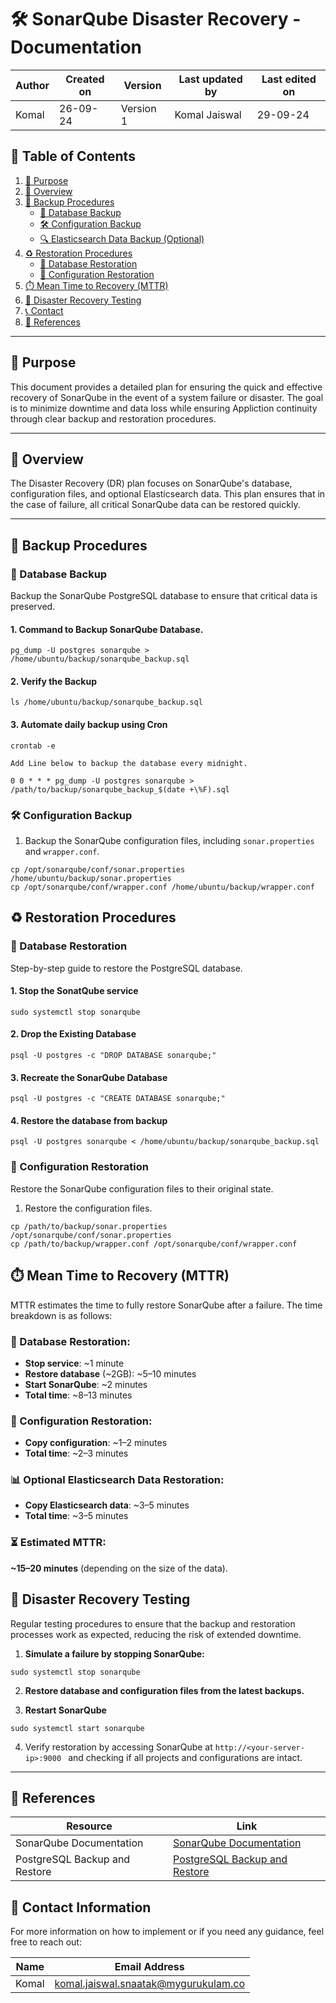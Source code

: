 # 🛠️ SonarQube Disaster Recovery - Documentation

| Author      | Created on  | Version    | Last updated by | Last edited on |
|-------------|-------------|------------|-----------------|----------------|
| Komal       | 26-09-24    | Version 1  | Komal Jaiswal   | 29-09-24       |


## 📑 Table of Contents
1. [🎯 Purpose](#purpose)
2. [📖 Overview](#overview)
3. [🔐 Backup Procedures](#backup-procedures)
   - [📂 Database Backup](#database-backup)
   - [🛠️ Configuration Backup](#configuration-backup)
   - [🔍 Elasticsearch Data Backup (Optional)](#elasticsearch-data-backup-optional)
4. [♻️ Restoration Procedures](#restoration-procedures)
   - [💾 Database Restoration](#database-restoration)
   - [🔧 Configuration Restoration](#configuration-restoration)
5. [⏱️ Mean Time to Recovery (MTTR)](#mean-time-to-recovery-mttr)
6. [🚨 Disaster Recovery Testing](#disaster-recovery-testing)
7. [📞 Contact](#contact)
8. [🔗 References](#references)

---

## 🎯 Purpose
This document provides a detailed plan for ensuring the quick and effective recovery of SonarQube in the event of a system failure or disaster. The goal is to minimize downtime and data loss while ensuring Appliction continuity through clear backup and restoration procedures.

---

## 📖 Overview
The Disaster Recovery (DR) plan focuses on SonarQube's database, configuration files, and optional Elasticsearch data. This plan ensures that in the case of failure, all critical SonarQube data can be restored quickly.

---

## 🔐 Backup Procedures

### 📂 Database Backup
Backup the SonarQube PostgreSQL database to ensure that critical data is preserved.

#### 1. Command to Backup SonarQube Database.

```
pg_dump -U postgres sonarqube > /home/ubuntu/backup/sonarqube_backup.sql
``` 

#### 2. Verify the Backup
```
ls /home/ubuntu/backup/sonarqube_backup.sql
```

#### 3. Automate daily backup using Cron

```
crontab -e

Add Line below to backup the database every midnight.

0 0 * * * pg_dump -U postgres sonarqube > /path/to/backup/sonarqube_backup_$(date +\%F).sql

```

### 🛠️ Configuration Backup

1. Backup the SonarQube configuration files, including `sonar.properties` and `wrapper.conf`.
```
cp /opt/sonarqube/conf/sonar.properties /home/ubuntu/backup/sonar.properties
cp /opt/sonarqube/conf/wrapper.conf /home/ubuntu/backup/wrapper.conf
```

## ♻️ Restoration Procedures

### 💾 Database Restoration

Step-by-step guide to restore the PostgreSQL database.

#### 1. Stop the SonatQube service 

```
sudo systemctl stop sonarqube
```

#### 2. Drop the Existing Database 

```
psql -U postgres -c "DROP DATABASE sonarqube;"
```

#### 3. Recreate the SonarQube Database 

```
psql -U postgres -c "CREATE DATABASE sonarqube;"
```

#### 4. Restore the database from backup

```
psql -U postgres sonarqube < /home/ubuntu/backup/sonarqube_backup.sql
```
 
### 🔧 Configuration Restoration
Restore the SonarQube configuration files to their original state.

1. Restore the configuration files.

```
cp /path/to/backup/sonar.properties /opt/sonarqube/conf/sonar.properties
cp /path/to/backup/wrapper.conf /opt/sonarqube/conf/wrapper.conf
```

## ⏱️ Mean Time to Recovery (MTTR)

MTTR estimates the time to fully restore SonarQube after a failure. The time breakdown is as follows:

### 💾 Database Restoration:
- **Stop service**: ~1 minute
- **Restore database** (~2GB): ~5–10 minutes
- **Start SonarQube**: ~2 minutes
- **Total time**: ~8–13 minutes

### 🔧 Configuration Restoration:
- **Copy configuration**: ~1–2 minutes
- **Total time**: ~2–3 minutes

### 📊 Optional Elasticsearch Data Restoration:
- **Copy Elasticsearch data**: ~3–5 minutes
- **Total time**: ~3–5 minutes

### ⏳ **Estimated MTTR**:
**~15–20 minutes** (depending on the size of the data).


## 🚨 Disaster Recovery Testing
Regular testing procedures to ensure that the backup and restoration processes work as expected, reducing the risk of extended downtime.

1. **Simulate a failure by stopping SonarQube:**

```
sudo systemctl stop sonarqube
```

2. **Restore database and configuration files from the latest backups.**

3. **Restart SonarQube**

```
sudo systemctl start sonarqube
```

4. Verify restoration by accessing SonarQube at ```http://<your-server-ip>:9000 ``` and checking if all projects and configurations are intact.   
---


## 🔗 References

| Resource                                   | Link                                               |
|--------------------------------------------|----------------------------------------------------|
| SonarQube Documentation                     | [SonarQube Documentation](https://docs.sonarqube.org/) |
| PostgreSQL Backup and Restore               | [PostgreSQL Backup and Restore](https://www.postgresql.org/docs/current/backup-dump.html) |


## 📧 Contact Information

For more information on how to implement or if you need any guidance, feel free to reach out:

| Name  | Email Address                                  |
|-------|------------------------------------------------|
| Komal | komal.jaiswal.snaatak@mygurukulam.co           |
